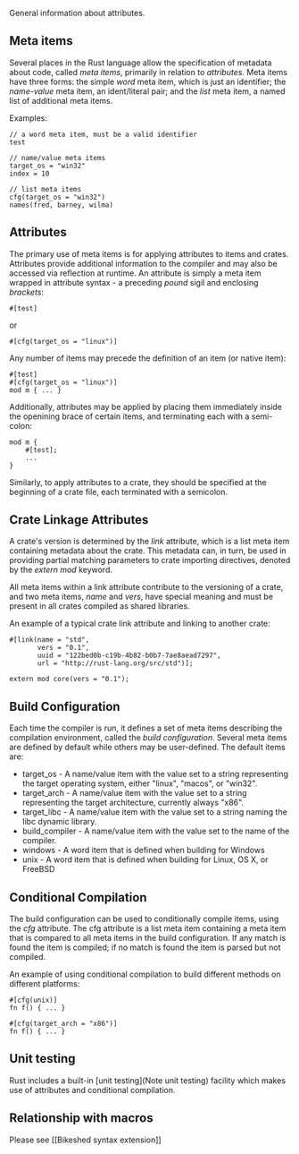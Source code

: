 General information about attributes.

## Meta items

Several places in the Rust language allow the specification of metadata about code, called _meta items_, primarily in relation to _attributes_. Meta items have three forms: the simple _word_ meta item, which is just an identifier; the _name-value_ meta item, an ident/literal pair; and the _list_ meta item, a named list of additional meta items.

Examples:

    // a word meta item, must be a valid identifier
    test

    // name/value meta items
    target_os = "win32"
    index = 10

    // list meta items
    cfg(target_os = "win32")
    names(fred, barney, wilma)

## Attributes

The primary use of meta items is for applying attributes to items and crates. Attributes provide additional information to the compiler and may also be accessed via reflection at runtime. An attribute is simply a meta item wrapped in attribute syntax - a preceding _pound_ sigil and enclosing _brackets_:

    #[test]

or

    #[cfg(target_os = "linux")]

Any number of items may precede the definition of an item (or native item):

    #[test]
    #[cfg(target_os = "linux")]
    mod m { ... }

Additionally, attributes may be applied by placing them immediately inside the openining brace of certain items, and terminating each with a semi-colon:

    mod m {
        #[test];
        ...
    }

Similarly, to apply attributes to a crate, they should be specified at the beginning of a crate file, each terminated with a semicolon.

## Crate Linkage Attributes

A crate's version is determined by the _link_ attribute, which is a list meta item containing metadata about the crate. This metadata can, in turn, be used in providing partial matching parameters to crate importing directives, denoted by the *extern mod* keyword.

All meta items within a link attribute contribute to the versioning of a crate, and two meta items, _name_ and _vers_, have special meaning and must be present in all crates compiled as shared libraries.

An example of a typical crate link attribute and linking to another crate:

    #[link(name = "std",
           vers = "0.1",
           uuid = "122bed0b-c19b-4b82-b0b7-7ae8aead7297",
           url = "http://rust-lang.org/src/std")];

    extern mod core(vers = "0.1");

## Build Configuration

Each time the compiler is run, it defines a set of meta items describing the compilation environment, called the _build configuration_. Several meta items are defined by default while others may be user-defined. The default items are:

* target_os - A name/value item with the value set to a string representing the target operating system, either "linux", "macos", or "win32".
* target_arch - A name/value item with the value set to a string representing the target architecture, currently always "x86".
* target_libc - A name/value item with the value set to a string naming the libc dynamic library.
* build_compiler - A name/value item with the value set to the name of the compiler.
* windows - A word item that is defined when building for Windows
* unix - A word item that is defined when building for Linux, OS X, or FreeBSD

## Conditional Compilation

The build configuration can be used to conditionally compile items, using the _cfg_ attribute. The cfg attribute is a list meta item containing a meta item that is compared to all meta items in the build configuration. If any match is found the item is compiled; if no match is found the item is parsed but not compiled.

An example of using conditional compilation to build different methods on different platforms:

    #[cfg(unix)]
    fn f() { ... }

    #[cfg(target_arch = "x86")]
    fn f() { ... }

## Unit testing

Rust includes a built-in [unit testing](Note unit testing) facility which makes use of attributes and conditional compilation.

## Relationship with macros
Please see [[Bikeshed syntax extension]]